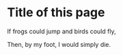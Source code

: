 # Title of this page

If frogs could jump and birds could fly,

Then, by my foot, I would simply die. 
